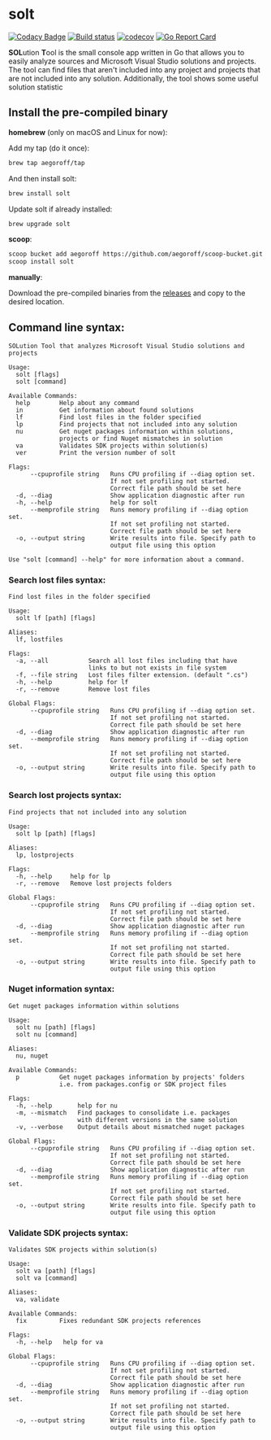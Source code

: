 solt
====

[![Codacy Badge](https://api.codacy.com/project/badge/Grade/b8b9bdf73cfb4e97888b6ff7b48bfc84)](https://app.codacy.com/manual/egoroff/solt?utm_source=github.com&utm_medium=referral&utm_content=aegoroff/solt&utm_campaign=Badge_Grade_Dashboard)
[![Build status](https://ci.appveyor.com/api/projects/status/tgx6ai9erbgfq2ij?svg=true)](https://ci.appveyor.com/project/aegoroff/solt) [![codecov](https://codecov.io/gh/aegoroff/solt/branch/master/graph/badge.svg)](https://codecov.io/gh/aegoroff/solt) [![Go Report Card](https://goreportcard.com/badge/github.com/aegoroff/solt)](https://goreportcard.com/report/github.com/aegoroff/solt)

**SOL**ution **T**ool is the small console app written in Go that allows you to easily analyze
sources and Microsoft Visual Studio solutions and projects.
The tool can find files that aren't included into any project and projects that
are not included into any solution. Additionally, the tool shows some useful
solution statistic

## Install the pre-compiled binary

**homebrew** (only on macOS and Linux for now):

Add my tap (do it once):
```sh
brew tap aegoroff/tap
```
And then install solt:
```sh
brew install solt
```
Update solt if already installed:
```sh
brew upgrade solt
```

**scoop**:

```sh
scoop bucket add aegoroff https://github.com/aegoroff/scoop-bucket.git
scoop install solt
```

**manually**:

Download the pre-compiled binaries from the [releases](https://github.com/aegoroff/solt/releases) and
copy to the desired location.

Command line syntax:
--------------------
```
SOLution Tool that analyzes Microsoft Visual Studio solutions and projects

Usage:
  solt [flags]
  solt [command]

Available Commands:
  help        Help about any command
  in          Get information about found solutions
  lf          Find lost files in the folder specified
  lp          Find projects that not included into any solution
  nu          Get nuget packages information within solutions,
              projects or find Nuget mismatches in solution
  va          Validates SDK projects within solution(s)
  ver         Print the version number of solt

Flags:
      --cpuprofile string   Runs CPU profiling if --diag option set.
                            If not set profiling not started.
                            Correct file path should be set here
  -d, --diag                Show application diagnostic after run
  -h, --help                help for solt
      --memprofile string   Runs memory profiling if --diag option set.
                            If not set profiling not started.
                            Correct file path should be set here
  -o, --output string       Write results into file. Specify path to 
                            output file using this option

Use "solt [command] --help" for more information about a command.
```
### Search lost files syntax:

```
Find lost files in the folder specified

Usage:
  solt lf [path] [flags]

Aliases:
  lf, lostfiles

Flags:
  -a, --all           Search all lost files including that have 
                      links to but not exists in file system
  -f, --file string   Lost files filter extension. (default ".cs")
  -h, --help          help for lf
  -r, --remove        Remove lost files

Global Flags:
      --cpuprofile string   Runs CPU profiling if --diag option set.
                            If not set profiling not started.
                            Correct file path should be set here
  -d, --diag                Show application diagnostic after run
      --memprofile string   Runs memory profiling if --diag option set.
                            If not set profiling not started.
                            Correct file path should be set here
  -o, --output string       Write results into file. Specify path to 
                            output file using this option
```
### Search lost projects syntax:
```
Find projects that not included into any solution

Usage:
  solt lp [path] [flags]

Aliases:
  lp, lostprojects

Flags:
  -h, --help     help for lp
  -r, --remove   Remove lost projects folders

Global Flags:
      --cpuprofile string   Runs CPU profiling if --diag option set.
                            If not set profiling not started.
                            Correct file path should be set here
  -d, --diag                Show application diagnostic after run
      --memprofile string   Runs memory profiling if --diag option set.
                            If not set profiling not started.
                            Correct file path should be set here
  -o, --output string       Write results into file. Specify path to 
                            output file using this option
```
### Nuget information syntax:
```
Get nuget packages information within solutions

Usage:
  solt nu [path] [flags]
  solt nu [command]

Aliases:
  nu, nuget

Available Commands:
  p           Get nuget packages information by projects' folders 
              i.e. from packages.config or SDK project files

Flags:
  -h, --help       help for nu
  -m, --mismatch   Find packages to consolidate i.e. packages 
                   with different versions in the same solution
  -v, --verbose    Output details about mismatched nuget packages

Global Flags:
      --cpuprofile string   Runs CPU profiling if --diag option set.
                            If not set profiling not started. 
                            Correct file path should be set here
  -d, --diag                Show application diagnostic after run
      --memprofile string   Runs memory profiling if --diag option set. 
                            If not set profiling not started. 
                            Correct file path should be set here
  -o, --output string       Write results into file. Specify path to 
                            output file using this option
```
### Validate SDK projects syntax:
```
Validates SDK projects within solution(s)

Usage:
  solt va [path] [flags]
  solt va [command]

Aliases:
  va, validate

Available Commands:
  fix         Fixes redundant SDK projects references

Flags:
  -h, --help   help for va

Global Flags:
      --cpuprofile string   Runs CPU profiling if --diag option set.
                            If not set profiling not started.
                            Correct file path should be set here
  -d, --diag                Show application diagnostic after run
      --memprofile string   Runs memory profiling if --diag option set.
                            If not set profiling not started.
                            Correct file path should be set here
  -o, --output string       Write results into file. Specify path to 
                            output file using this option
```